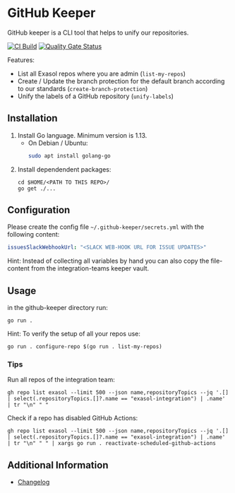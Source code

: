 # GitHub Keeper

GitHub keeper is a CLI tool that helps to unify our repositories.

[![CI Build](https://github.com/exasol/github-keeper/actions/workflows/ci-build.yml/badge.svg)](https://github.com/exasol/github-keeper/actions/workflows/ci-build.yml)
[![Quality Gate Status](https://sonarcloud.io/api/project_badges/measure?project=com.exasol%3Agithub-keeper&metric=alert_status)](https://sonarcloud.io/summary/new_code?id=com.exasol%3Agithub-keeper)

Features:

* List all Exasol repos where you are admin (`list-my-repos`)
* Create / Update the branch protection for the default branch according to our standards (`create-branch-protection`)
* Unify the labels of a GitHub repository (`unify-labels`)

## Installation

1. Install Go language. Minimum version is 1.13.
   * On Debian / Ubuntu:
       ```sh
       sudo apt install golang-go
       ```
2. Install dependendent packages:
    ```
    cd $HOME/<PATH TO THIS REPO>/
    go get ./...
    ```

## Configuration

Please create the config file `~/.github-keeper/secrets.yml` with the following content:

``` yaml
issuesSlackWebhookUrl: "<SLACK WEB-HOOK URL FOR ISSUE UPDATES>"
```

Hint: Instead of collecting all variables by hand you can also copy the file-content from the integration-teams keeper
vault.

## Usage

in the github-keeper directory run:

```shell
go run .
```

Hint: To verify the setup of all your repos use:

```shell
go run . configure-repo $(go run . list-my-repos)
```

### Tips

Run all repos of the integration team:

```shell
gh repo list exasol --limit 500 --json name,repositoryTopics --jq '.[] | select(.repositoryTopics.[]?.name == "exasol-integration") | .name' | tr "\n" " "
```

Check if a repo has disabled GitHub Actions:

```shell
gh repo list exasol --limit 500 --json name,repositoryTopics --jq '.[] | select(.repositoryTopics.[]?.name == "exasol-integration") | .name' | tr "\n" " " | xargs go run . reactivate-scheduled-github-actions
```

## Additional Information

* [Changelog](doc/changes/changelog.md)
